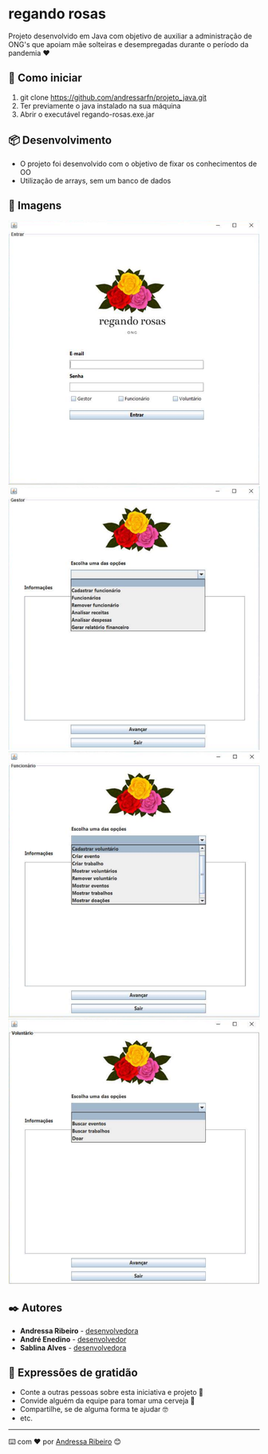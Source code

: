 # regando rosas
Projeto desenvolvido em Java com objetivo de auxiliar a administração de ONG's que apoiam mãe solteiras e desempregadas durante o período da pandemia ❤️

## 🚀 Como iniciar

1. git clone https://github.com/andressarfn/projeto_java.git
2. Ter previamente o java instalado na sua máquina
2. Abrir o executável regando-rosas.exe.jar

## 📦 Desenvolvimento

* O projeto foi desenvolvido com o objetivo de fixar os conhecimentos de OO 
* Utilização de arrays, sem um banco de dados 

## 📌 Imagens

  ![Screenshot](logos/screenShot01.png)
  ![Screenshot](logos/screenShot02.png)
  ![Screenshot](logos/screenShot03.png)
  ![Screenshot](logos/screenShot04.png)
  
## ✒️ Autores

* **Andressa Ribeiro** - [desenvolvedora](https://github.com/andressarfn)
* **André Enedino** - [desenvolvedor](https://github.com/AndreEnedino1)
* **Sablina Alves** - [desenvolvedora](https://github.com/SablinaA)

## 🎁 Expressões de gratidão

* Conte a outras pessoas sobre esta iniciativa e projeto 📢
* Convide alguém da equipe para tomar uma cerveja 🍺 
* Compartilhe, se de alguma forma te ajudar 🤓
* etc.


---
⌨️ com ❤️ por [Andressa Ribeiro](https://github.com/andressarfn) 😊

